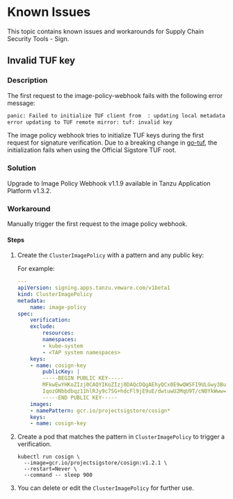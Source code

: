 # Known Issues

This topic contains known issues and workarounds for Supply Chain Security Tools - Sign.

## Invalid TUF key

### Description

The first request to the image-policy-webhook fails with the following error message:

```bash
panic: Failed to initialize TUF client from  : updating local metadata and targets:
error updating to TUF remote mirror: tuf: invalid key
```

The image policy webhook tries to initialize TUF keys during the first request for signature verification.
Due to a breaking change in [go-tuf](https://github.com/theupdateframework/go-tuf/issues/379),
the initialization fails when using the Official Sigstore TUF root.

### Solution

Upgrade to Image Policy Webhook v1.1.9 available in Tanzu Application Platform v1.3.2.

### Workaround

Manually trigger the first request to the image policy webhook.

#### Steps

1. Create the `ClusterImagePolicy` with a pattern and any public key:

    For example:

    ```yaml
    ---
    apiVersion: signing.apps.tanzu.vmware.com/v1beta1
    kind: ClusterImagePolicy
    metadata:
        name: image-policy
    spec:
        verification:
        exclude:
            resources:
            namespaces:
            - kube-system
            - <TAP system namespaces>
        keys:
        - name: cosign-key
            publicKey: |
            -----BEGIN PUBLIC KEY-----
            MFkwEwYHKoZIzj0CAQYIKoZIzj0DAQcDQgAEhyQCx0E9wQWSFI9ULGwy3BuRklnt
            IqozONbbdbqz11hlRJy9c7SG+hdcFl9jE9uE/dwtuwU2MqU9T/cN0YkWww==
            -----END PUBLIC KEY-----
        images:
        - namePattern: gcr.io/projectsigstore/cosign*
        keys:
        - name: cosign-key
    ```

1. Create a pod that matches the pattern in `ClusterImagePolicy` to trigger a verification.

    ```console
    kubectl run cosign \
      --image=gcr.io/projectsigstore/cosign:v1.2.1 \
      --restart=Never \
      --command -- sleep 900
    ```

1. You can delete or edit the `ClusterImagePolicy` for further use.

